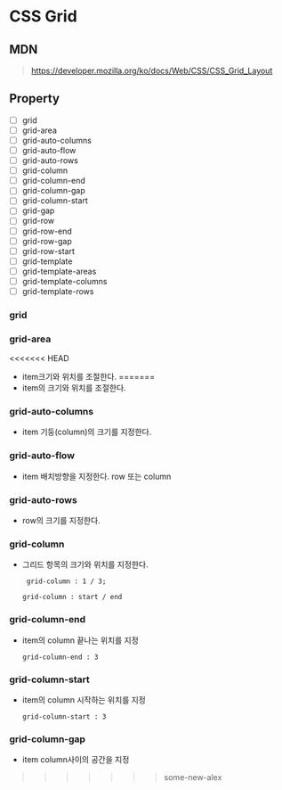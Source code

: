 # CSS Grid
## MDN 
> https://developer.mozilla.org/ko/docs/Web/CSS/CSS_Grid_Layout

## Property

- [ ] grid
- [ ] grid-area
- [ ] grid-auto-columns
- [ ] grid-auto-flow
- [ ] grid-auto-rows
- [ ] grid-column
- [ ] grid-column-end
- [ ] grid-column-gap
- [ ] grid-column-start
- [ ] grid-gap
- [ ] grid-row
- [ ] grid-row-end
- [ ] grid-row-gap
- [ ] grid-row-start
- [ ] grid-template
- [ ] grid-template-areas
- [ ] grid-template-columns
- [ ] grid-template-rows

### grid

### grid-area
<<<<<<< HEAD
* item크기와 위치를 조절한다.
=======
* item의 크기와 위치를 조절한다.

### grid-auto-columns
* item 기둥(column)의 크기를 지정한다.

### grid-auto-flow
* item 배치방향을 지정한다. row 또는 column

### grid-auto-rows
* row의 크기를 지정한다.

### grid-column
* 그리드 항목의 크기와 위치를 지정한다.

    ``` grid-column : 1 / 3;``` 
    
    ``` grid-column : start / end ```

### grid-column-end
* item의 column 끝나는 위치를 지정

    ``` grid-column-end : 3 ```

### grid-column-start
* item의 column 시작하는 위치를 지정

    ``` grid-column-start : 3 ```

### grid-column-gap
* item column사이의 공간을 지정
>>>>>>> some-new-alex
